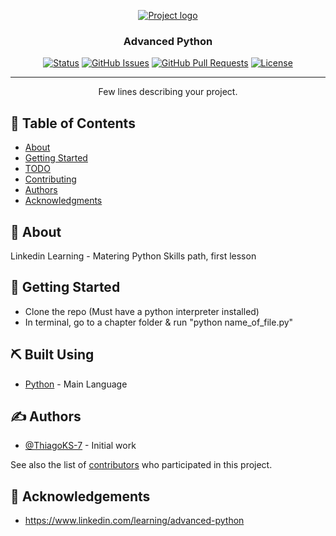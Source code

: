 <p align="center">
  <a href="" rel="noopener">
 <img src="https://user-images.githubusercontent.com/83460816/217962651-766ecaf0-c7e3-4608-88b3-d4165a29deb8.png" alt="Project logo"></a>
</p>


<h3 align="center">Advanced Python</h3>

<div align="center">

[![Status](https://img.shields.io/badge/status-active-success.svg)]()
[![GitHub Issues](https://img.shields.io/github/issues/kylelobo/The-Documentation-Compendium.svg)](https://github.com/kylelobo/The-Documentation-Compendium/issues)
[![GitHub Pull Requests](https://img.shields.io/github/issues-pr/kylelobo/The-Documentation-Compendium.svg)](https://github.com/kylelobo/The-Documentation-Compendium/pulls)
[![License](https://img.shields.io/badge/license-MIT-blue.svg)](/LICENSE)

</div>

---

<p align="center"> Few lines describing your project.
    <br> 
</p>

## 📝 Table of Contents

- [About](#about)
- [Getting Started](#getting_started)
- [TODO](../TODO.md)
- [Contributing](../CONTRIBUTING.md)
- [Authors](#authors)
- [Acknowledgments](#acknowledgement)

## 🧐 About <a name = "about"></a>

Linkedin Learning - Matering Python Skills path, first lesson

## 🏁 Getting Started <a name = "getting_started"></a>

- Clone the repo (Must have a python interpreter installed)
- In terminal, go to a chapter folder & run "python name_of_file.py"

## ⛏️ Built Using <a name = "built_using"></a>

- [Python](https://www.python.org/) - Main Language


## ✍️ Authors <a name = "authors"></a>

- [@ThiagoKS-7](https://github.com/ThiagoKS-7) -  Initial work

See also the list of [contributors](https://github.com/ThiagoKS-7/Linkedin_Learning-Advanced_Python/CONTRIBUTORS.md) who participated in this project.

## 🎉 Acknowledgements <a name = "acknowledgement"></a>

- https://www.linkedin.com/learning/advanced-python
